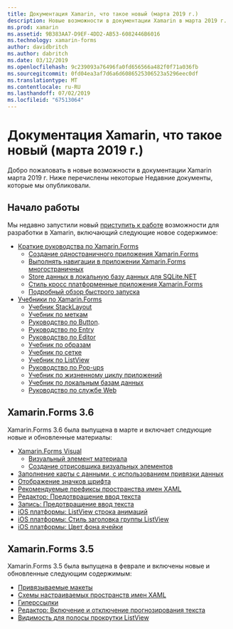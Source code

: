 ```yaml
---
title: Документация Xamarin, что такое новый (марта 2019 г.)
description: Новые возможности в документации Xamarin в марта 2019 г.
ms.prod: xamarin
ms.assetid: 9B383AA7-D9EF-4DD2-AB53-6082446B6016
ms.technology: xamarin-forms
author: davidbritch
ms.author: dabritch
ms.date: 03/12/2019
ms.openlocfilehash: 9c239093a76496fa0fd656566a482f0f71a036fb
ms.sourcegitcommit: 0fd04ea3af7d6a6d6086525306523a5296eec0df
ms.translationtype: MT
ms.contentlocale: ru-RU
ms.lasthandoff: 07/02/2019
ms.locfileid: "67513064"
---
```

# <a name="xamarin-docs-whats-new-march-2019"></a>Документация Xamarin, что такое новый (марта 2019 г.)

Добро пожаловать в новые возможности в документации Xamarin марта 2019 г. Ниже перечислены некоторые Недавние документы, которые мы опубликовали.

## <a name="get-started"></a>Начало работы

Мы недавно запустили новый [приступить к работе](~/get-started/index.yml) возможности для разработки в Xamarin, включающий следующие новое содержимое:

- [Краткие руководства по Xamarin.Forms](~/get-started/quickstarts/index.yml)
  - [Создание одностраничного приложения Xamarin.Forms](~/get-started/quickstarts/single-page.md)
  - [Выполнять навигации в приложении Xamarin.Forms многостраничных](~/get-started/quickstarts/multi-page.md)
  - [Store данных в локальную базу данных для SQLite.NET](~/get-started/quickstarts/database.md)
  - [Стиль кросс платформенные приложения Xamarin.Forms](~/get-started/quickstarts/styling.md)
  - [Подробный обзор быстрого запуска](~/get-started/quickstarts/deepdive.md)
- [Учебники по Xamarin.Forms](~/get-started/tutorials/index.yml)
  - [Учебник StackLayout](~/get-started/tutorials/stacklayout/index.yml)
  - [Учебник по меткам](~/get-started/tutorials/label/index.yml)
  - [Руководство по Button](~/get-started/tutorials/button/index.yml).
  - [Руководство по Entry](~/get-started/tutorials/entry/index.yml)
  - [Руководство по Editor](~/get-started/tutorials/editor/index.yml)
  - [Учебник по образам](~/get-started/tutorials/image/index.yml)
  - [Учебник по сетке](~/get-started/tutorials/grid/index.yml)
  - [Учебник по ListView](~/get-started/tutorials/listview/index.yml)
  - [Руководство по Pop-ups](~/get-started/tutorials/pop-ups/index.yml)
  - [Учебник по жизненному циклу приложений](~/get-started/tutorials/app-lifecycle/index.yml)
  - [Учебник по локальным базам данных](~/get-started/tutorials/local-database/index.yml)
  - [Руководство по службе Web](~/get-started/tutorials/web-service/index.yml)

## <a name="xamarinforms-36"></a>Xamarin.Forms 3.6

Xamarin.Forms 3.6 была выпущена в марте и включает следующие новые и обновленные материалы:

- [Xamarin.Forms Visual](~/xamarin-forms/user-interface/visual/index.md)
  - [Визуальный элемент материала](~/xamarin-forms/user-interface/visual/material-visual.md)
  - [Создание отрисовщика визуальных элементов](~/xamarin-forms/user-interface/visual/create.md)
- [Заполнение карты с данными, с использованием привязки данных](~/xamarin-forms/user-interface/map.md#populate-a-map-with-data-using-data-binding)
- [Отображение значков шрифта](~/xamarin-forms/user-interface/text/fonts.md#display-font-icons)
- [Рекомендуемые префиксы пространства имен XAML](~/xamarin-forms/xaml/custom-prefix.md)
- [Редактор: Предотвращение ввод текста](~/xamarin-forms/user-interface/text/editor.md#preventing-text-entry)
- [Запись: Предотвращение ввод текста](~/xamarin-forms/user-interface/text/entry.md#preventing-text-entry)
- [iOS платформы: ListView строка анимаций](~/xamarin-forms/platform/ios/listview-row-animations.md)
- [iOS платформы: Стиль заголовка группы ListView](~/xamarin-forms/platform/ios/listview-group-header-style.md)
- [iOS платформы: Цвет фона ячейки](~/xamarin-forms/platform/ios/cell-background-color.md)

## <a name="xamarinforms-35"></a>Xamarin.Forms 3.5

Xamarin.Forms 3.5 была выпущена в феврале и включены новые и обновленные следующим содержимым:

- [Привязываемые макеты](~/xamarin-forms/user-interface/layouts/bindable-layouts.md)
- [Схемы настраиваемых пространств имен XAML](~/xamarin-forms/xaml/custom-namespace-schemas.md)
- [Гиперссылки](~/xamarin-forms/user-interface/text/label.md#hyperlinks)
- [Редактор: Включение и отключение прогнозирования текста](~/xamarin-forms/user-interface/text/editor.md#enabling-and-disabling-text-prediction)
- [Видимость для полосы прокрутки ListView](~/xamarin-forms/user-interface/listview/customizing-list-appearance.md#scrollbar-visibility)
